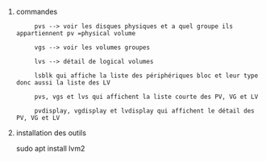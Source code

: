 1) commandes 

            pvs --> voir les disques physiques et a quel groupe ils appartiennent pv =physical volume
 
            vgs --> voir les volumes groupes

            lvs --> détail de logical volumes

            lsblk qui affiche la liste des périphériques bloc et leur type donc aussi la liste des LV

            pvs, vgs et lvs qui affichent la liste courte des PV, VG et LV

            pvdisplay, vgdisplay et lvdisplay qui affichent le détail des PV, VG et LV




2) installation des outils

    sudo apt install lvm2